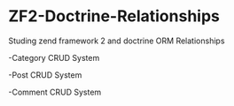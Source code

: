 # ZF2-Doctrine-Relationships
Studing zend framework 2 and doctrine ORM Relationships

<p>-Category CRUD System </p>
<p>-Post CRUD System</p>
<p>-Comment CRUD System</p>
